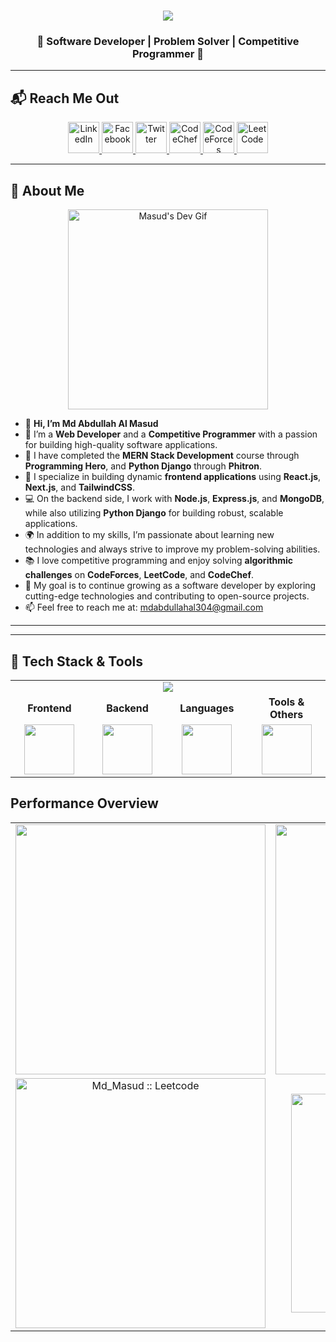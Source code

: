 <h1 align="center">
  <a href="https://git.io/typing-svg">
    <img src="https://readme-typing-svg.herokuapp.com/?lines=Hello,+There!+👋;This+is+Masud;Nice+to+meet+you!&center=true&size=30">
  </a>
</h1>
<h3 align="center">🌟 Software Developer | Problem Solver | Competitive Programmer 🌟</h3>

---

## 📬 **Reach Me Out**

<p align="center">
  <!-- LinkedIn -->
  <a href="https://www.linkedin.com/in/md-abdullahalmasud/" target="_blank">
    <img src="https://img.shields.io/badge/LinkedIn-%230077B5.svg?&style=for-the-badge&logo=linkedin&logoColor=white" alt="LinkedIn" height="50"/>
  </a>
  <!-- Facebook -->
  <a href="https://www.facebook.com/mdabdullamasud.rana" target="_blank">
    <img src="https://img.shields.io/badge/Facebook-%231877F2.svg?&style=for-the-badge&logo=facebook&logoColor=white" alt="Facebook" height="50"/>
  </a>
  <!-- Twitter -->
  <a href="https://twitter.com/mdmasud83732961" target="_blank">
    <img src="https://img.shields.io/badge/Twitter-%231DA1F2.svg?&style=for-the-badge&logo=twitter&logoColor=white" alt="Twitter" height="50"/>
  </a>
  <!-- CodeChef -->
  <a href="https://www.codechef.com/users/mdabdullahal30" target="_blank">
    <img src="https://img.shields.io/badge/CodeChef-%235B4638.svg?&style=for-the-badge&logo=codechef&logoColor=white" alt="CodeChef" height="50"/>
  </a>
  <!-- CodeForces -->
  <a href="https://codeforces.com/profile/abdullahal304" target="_blank">
    <img src="https://img.shields.io/badge/CodeForces-%231F8ACB.svg?&style=for-the-badge&logo=codeforces&logoColor=white" alt="CodeForces" height="50"/>
  </a>
  <!-- LeetCode -->
  <a href="https://leetcode.com/u/md_masud/" target="_blank">
    <img src="https://img.shields.io/badge/LeetCode-%23FE7A16.svg?&style=for-the-badge&logo=leetcode&logoColor=white" alt="LeetCode" height="50"/>
  </a>
</p>

---

## 👤 **About Me**

<div align="center">
  <img src="https://i.ibb.co/KWgxWsd/masud.gif" alt="Masud's Dev Gif" width="320" />
</div>

- 👋 **Hi, I’m Md Abdullah Al Masud**
- 👀 I’m a **Web Developer** and a **Competitive Programmer** with a passion for building high-quality software applications.
- 🌱 I have completed the **MERN Stack Development** course through **Programming Hero**, and **Python Django** through **Phitron**.
- 🚀 I specialize in building dynamic **frontend applications** using **React.js**, **Next.js**, and **TailwindCSS**.
- 💻 On the backend side, I work with **Node.js**, **Express.js**, and **MongoDB**, while also utilizing **Python Django** for building robust, scalable applications.
- 🌍 In addition to my skills, I’m passionate about learning new technologies and always strive to improve my problem-solving abilities.
- 📚 I love competitive programming and enjoy solving **algorithmic challenges** on **CodeForces**, **LeetCode**, and **CodeChef**.
- 🎯 My goal is to continue growing as a software developer by exploring cutting-edge technologies and contributing to open-source projects.
- 📫 Feel free to reach me at: [mdabdullahal304@gmail.com](mailto:mdabdullahal304@gmail.com)

---
---





## 🚀 Tech Stack & Tools  

<div align="center">

<table>
  <tr>
    <td colspan="4" align="center">
      <img src="https://readme-typing-svg.herokuapp.com?font=Fira+Code&weight=700&pause=1000&color=00FFD1&width=600&lines=My+Technology+Stack" />
    </td>
  </tr>

  <tr>
    <td align="center" width="250px"><b>Frontend</b></td>
    <td align="center" width="250px"><b>Backend</b></td>
    <td align="center" width="250px"><b>Languages</b></td>
    <td align="center" width="250px"><b>Tools & Others</b></td>
  </tr>

  <tr>
    <td align="center">
      <img src="https://skillicons.dev/icons?i=react,nextjs,html,css,tailwind,firebase" height="80"/>
    </td>
    <td align="center">
      <img src="https://skillicons.dev/icons?i=nodejs,express,django,mongodb,postgres" height="80"/>
    </td>
    <td align="center">
      <img src="https://skillicons.dev/icons?i=c,cpp,python,js" height="80"/>
    </td>
    <td align="center">
      <img src="https://skillicons.dev/icons?i=git,github,vercel,figma,vscode" height="80"/>
    </td>
  </tr>
</table>

</div>








## Performance Overview

<div align="center">
 <table>
  <!-- First row: GitHub streak and GitHub stats -->
  <tr>
    <td align="center">
      <a href="#">
        <img width="400" src="https://github-readme-streak-stats.herokuapp.com?user=mdmasudrana271&theme=tokyonight&date_format=M%20j%5B%2C%20Y%5D&dates=9A9A9A&ring=6C33A3&fire=E25822&stroke=00000000&currStreakNum=00E1FF&currStreakLabel=A6A6A6&border=FFFFFF&background=0A0A0A" />
      </a>
    </td>
    <td align="center">
      <img width="400" src="https://github-readme-stats.vercel.app/api?username=mdmasudrana271&show_icons=true&theme=radical&text_color=C9D1D9&icon_color=00E1FF&bg_color=0A0A0A&border_color=FFFFFF&count_private=true&include_all_commits=true" alt="mdmasudrana271" />
    </td>
  </tr>
  
  <!-- Second row: LeetCode badge and top languages -->
  <tr>
    <td align="center">
      <img width="400" src="https://leetcard.jacoblin.cool/Md_Masud?theme=dark&font=Montserrat&ext=heatmap" alt="Md_Masud :: Leetcode" />
    </td>
    <td align="center">
      <img width="350" src="https://github-readme-stats-salesp07.vercel.app/api/top-langs/?username=mdmasudrana271&hide=HTML&langs_count=8&layout=compact&theme=gruvbox&text_color=C9D1D9&icon_color=00E1FF&bg_color=0A0A0A&border_color=FFFFFF&border_radius=10&size_weight=0.5&count_weight=0.5&exclude_repo=github-readme-stats" alt="top langs" />
    </td>
  </tr>
</table>
</div>





<!---
<p><img align="left" src="https://github-readme-stats.vercel.app/api/top-langs?username=mdmasudrana271&show_icons=true&locale=en&layout=compact" alt="mdmasudrana271" /></p>

<p>&nbsp;<img align="center" src="https://github-readme-stats.vercel.app/api?username=mdmasudrana271&show_icons=true&locale=en" alt="mdmasudrana271" /></p>

<p><img align="center" src="https://github-readme-streak-stats.herokuapp.com/?user=mdmasudrana271&" alt="mdmasudrana271" /></p>
--->

<!---
## :computer: Technologies that I know
<br>
<p align="center">
<img src="https://i.ibb.co/2tjfqBB/HTML.png"/>
<img src="https://i.ibb.co/rsJ04Mq/css.png"/>
<img src="https://i.ibb.co/2FTr322/Java-Script.png"/>
<img src="https://i.ibb.co/YR7dMWD/react.png"/>
<img src="https://i.ibb.co/1r7wVpn/tailwind.png"/>
<img src="https://i.ibb.co/VDWP46y/Bootsrap.png"/>
<img src="https://i.ibb.co/nb4snnN/node.png"/>
<img src="https://i.ibb.co/rZ4L64H/express.png"/>
</p><br/>
--->

<!---
mdmasudrana271/mdmasudrana271 is a ✨ special ✨ repository because its `README.md` (this file) appears on your GitHub profile.
You can click the Preview link to take a look at your changes.
--->
